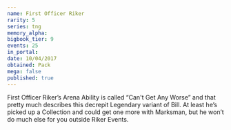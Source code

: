 ```yaml
---
name: First Officer Riker
rarity: 5
series: tng
memory_alpha:
bigbook_tier: 9
events: 25
in_portal:
date: 10/04/2017
obtained: Pack
mega: false
published: true
---
```


First Officer Riker’s Arena Ability is called “Can't Get Any Worse” and that pretty much describes this decrepit Legendary variant of Bill. At least he’s picked up a Collection and could get one more with Marksman, but he won’t do much else for you outside Riker Events.

